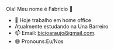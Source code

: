 Ola! Meu nome é Fabricio 👋
- 🔭 Hoje trabalho em home office
- Atualmente estudando na Una Barreiro                                                                                                                                                    
- 📫 Email: bicioaraujo@gmail.com.
- 😄 Pronouns:Eu/Nos

